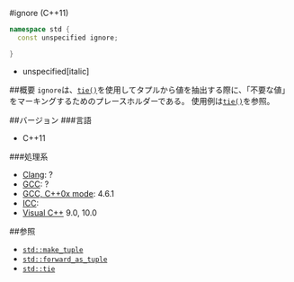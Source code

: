 #ignore (C++11)
```cpp
namespace std {
  const unspecified ignore;

}
```
* unspecified[italic]

##概要
`ignore`は、[`tie()`](./tie.md)を使用してタプルから値を抽出する際に、「不要な値」をマーキングするためのプレースホルダーである。 
使用例は[`tie()`](./tie.md)を参照。


##バージョン
###言語
- C++11

###処理系
- [Clang](/implementation#clang.md): ?
- [GCC](/implementation#gcc.md): ?
- [GCC, C++0x mode](/implementation#gcc.md): 4.6.1
- [ICC](/implementation#icc.md): 
- [Visual C++](/implementation#visual_cpp.md) 9.0, 10.0


##参照
- [`std::make_tuple`](./make_tuple.md)
- [`std::forward_as_tuple`](./forward_as_tuple.md)
- [`std::tie`](./tie.md)

